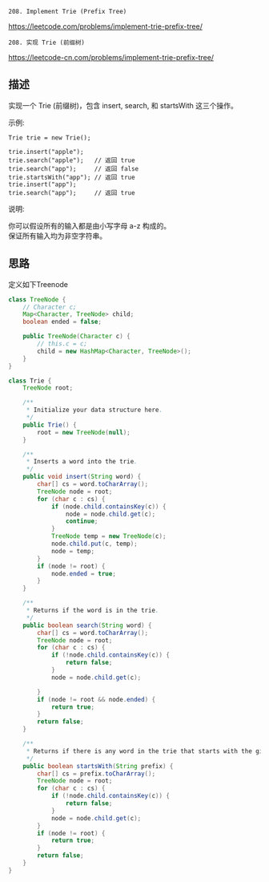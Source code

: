 `208. Implement Trie (Prefix Tree)`

<https://leetcode.com/problems/implement-trie-prefix-tree/>

`208. 实现 Trie (前缀树)`

<https://leetcode-cn.com/problems/implement-trie-prefix-tree/>

## 描述
实现一个 Trie (前缀树)，包含 insert, search, 和 startsWith 这三个操作。

示例:
```
Trie trie = new Trie();

trie.insert("apple");  
trie.search("apple");   // 返回 true   
trie.search("app");     // 返回 false  
trie.startsWith("app"); // 返回 true  
trie.insert("app");   
trie.search("app");     // 返回 true  
```
说明:  

你可以假设所有的输入都是由小写字母 a-z 构成的。   
保证所有输入均为非空字符串。


## 思路

定义如下Treenode
```java
class TreeNode {
    // Character c;
    Map<Character, TreeNode> child;
    boolean ended = false;

    public TreeNode(Character c) {
        // this.c = c;
        child = new HashMap<Character, TreeNode>();
    }
}

```

```java
class Trie {
    TreeNode root;

    /**
     * Initialize your data structure here.
     */
    public Trie() {
        root = new TreeNode(null);
    }

    /**
     * Inserts a word into the trie.
     */
    public void insert(String word) {
        char[] cs = word.toCharArray();
        TreeNode node = root;
        for (char c : cs) {
            if (node.child.containsKey(c)) {
                node = node.child.get(c);
                continue;
            }
            TreeNode temp = new TreeNode(c);
            node.child.put(c, temp);
            node = temp;
        }
        if (node != root) {
            node.ended = true;
        }
    }

    /**
     * Returns if the word is in the trie.
     */
    public boolean search(String word) {
        char[] cs = word.toCharArray();
        TreeNode node = root;
        for (char c : cs) {
            if (!node.child.containsKey(c)) {
                return false;
            }
            node = node.child.get(c);

        }
        if (node != root && node.ended) {
            return true;
        }
        return false;
    }

    /**
     * Returns if there is any word in the trie that starts with the given prefix.
     */
    public boolean startsWith(String prefix) {
        char[] cs = prefix.toCharArray();
        TreeNode node = root;
        for (char c : cs) {
            if (!node.child.containsKey(c)) {
                return false;
            }
            node = node.child.get(c);
        }
        if (node != root) {
            return true;
        }
        return false;
    }
}


````
